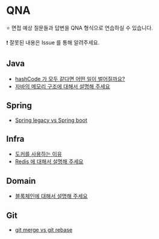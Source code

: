 # QNA

⭐ 면접 예상 질문들과 답변을 QNA 형식으로 연습하실 수 있습니다.

❗ 잘못된 내용은 Issue 를 통해 알려주세요.

## Java

- [hashCode 가 모두 같다면 어떤 일이 벌어질까요?](https://github.com/NKLCWDT/cs/blob/main/QNA/contents/Java_hashCode%20%EA%B0%92%EC%9D%B4%20%EB%AA%A8%EB%91%90%20%EA%B0%99%EB%8B%A4%EB%A9%B4%3F_%EC%A0%95%ED%98%B8.md)
- [자바의 메모리 구조에 대해서 설명해 주세요](https://github.com/NKLCWDT/cs/blob/main/QNA/contents/Java_%EB%A9%94%EB%AA%A8%EB%A6%AC%EA%B5%AC%EC%A1%B0_%EC%A0%95%ED%98%B8.md)

## Spring

- [Spring legacy vs Spring boot](https://github.com/NKLCWDT/cs/blob/main/QNA/contents/Spring_%EC%8A%A4%ED%94%84%EB%A7%81vs%EC%8A%A4%ED%94%84%EB%A7%81%EB%B6%80%ED%8A%B8_%EC%A0%95%ED%98%B8.md)

## Infra

- [도커를 사용하는 이유](https://github.com/NKLCWDT/cs/blob/main/QNA/contents/Infra_%EB%8F%84%EC%BB%A4%EB%A5%BC%20%EC%82%AC%EC%9A%A9%ED%95%98%EB%8A%94%20%EC%9D%B4%EC%9C%A0_%EC%A0%95%ED%98%B8.md)
- [Redis 에 대해서 설명해 주세요](https://github.com/NKLCWDT/cs/blob/main/QNA/contents/Infra_Redis_%EC%A0%95%ED%98%B8.md)

## Domain

- [블록체인에 대해서 설명해 주세요](https://github.com/NKLCWDT/cs/blob/main/QNA/contents/Domain_Blockchain_%EC%A0%95%ED%98%B8.md)

## Git

- [git merge vs git rebase](https://github.com/NKLCWDT/cs/blob/main/QNA/contents/Git_merge%20vs%20rebase_%EC%A0%95%ED%98%B8.md)
